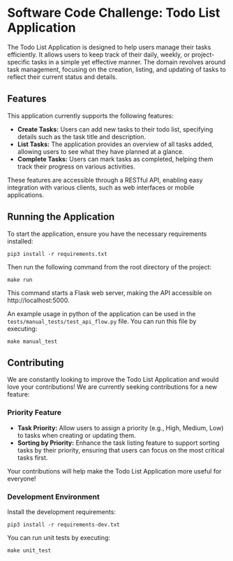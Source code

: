 # Software Code Challenge: Todo List Application

The Todo List Application is designed to help users manage their tasks efficiently. It allows users to keep track of their daily, weekly, or project-specific tasks in a simple yet effective manner. 
The domain revolves around task management, focusing on the creation, listing, and updating of tasks to reflect their current status and details.

## Features

This application currently supports the following features:

* **Create Tasks:** Users can add new tasks to their todo list, specifying details such as the task title and description.
* **List Tasks:** The application provides an overview of all tasks added, allowing users to see what they have planned at a glance.
* **Complete Tasks:** Users can mark tasks as completed, helping them track their progress on various activities.

These features are accessible through a RESTful API, enabling easy integration with various clients, such as web interfaces or mobile applications.


## Running the Application

To start the application, ensure you have the necessary requirements installed:

```
pip3 install -r requirements.txt
```

Then run the following command from the root directory of the project:

```
make run
```

This command starts a Flask web server, making the API accessible on http://localhost:5000.

An example usage in python of the application can be used in the `tests/manual_tests/test_api_flow.py` file. You can run this file by executing:
```
make manual_test
```


## Contributing

We are constantly looking to improve the Todo List Application and would love your contributions! We are currently seeking contributions for a new feature:

### Priority Feature

* **Task Priority:** Allow users to assign a priority (e.g., High, Medium, Low) to tasks when creating or updating them.
* **Sorting by Priority:** Enhance the task listing feature to support sorting tasks by their priority, ensuring that users can focus on the most critical tasks first.

Your contributions will help make the Todo List Application more useful for everyone!

### Development Environment

Install the development requirements:

```
pip3 install -r requirements-dev.txt
```

You can run unit tests by executing:

```
make unit_test
```
